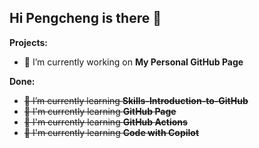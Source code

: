 ## Hi Pengcheng is there 👋

**Projects:**
- 🔭 I’m currently working on **My Personal GitHub Page**
  
**Done:**
- ~~🌱 I’m currently learning **Skills-Introduction-to-GitHub**~~
- ~~🌱 I'm currently learning **GitHub Page**~~
- ~~🌱 I'm currently learning **GitHub Actions**~~
- ~~🌱 I'm currently learning **Code with Copilot**~~
